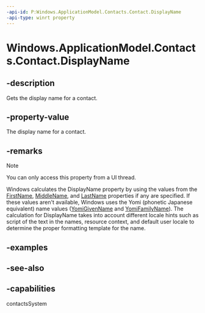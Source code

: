 ```yaml
---
-api-id: P:Windows.ApplicationModel.Contacts.Contact.DisplayName
-api-type: winrt property
---
```


<!-- Property syntax
public string DisplayName { get; }
-->

# Windows.ApplicationModel.Contacts.Contact.DisplayName

## -description
Gets the display name for a contact.

## -property-value
The display name for a contact.

## -remarks

> [!NOTE]
> You can only access this property from a UI thread.

Windows calculates the DisplayName property by using the values from the [FirstName](contact_firstname.md), [MiddleName](contact_middlename.md), and [LastName](contact_lastname.md) properties if any are specified. If these values aren't available, Windows uses the Yomi (phonetic Japanese equivalent) name values ([YomiGivenName](contact_yomigivenname.md) and [YomiFamilyName](contact_yomifamilyname.md)). The calculation for DisplayName takes into account different locale hints such as script of the text in the names, resource context, and default user locale to determine the proper formatting template for the name.

## -examples

## -see-also

## -capabilities
contactsSystem
